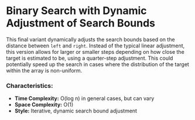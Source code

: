 # Binary Search with Dynamic Adjustment of Search Bounds

This final variant dynamically adjusts the search bounds based on the distance between `left` and `right`. Instead of the typical linear adjustment, this version allows for larger or smaller steps depending on how close the target is estimated to be, using a quarter-step adjustment. This could potentially speed up the search in cases where the distribution of the target within the array is non-uniform.

### Characteristics:
- **Time Complexity:** O(log n) in general cases, but can vary
- **Space Complexity:** O(1)
- **Style:** Iterative, dynamic search bound adjustment
